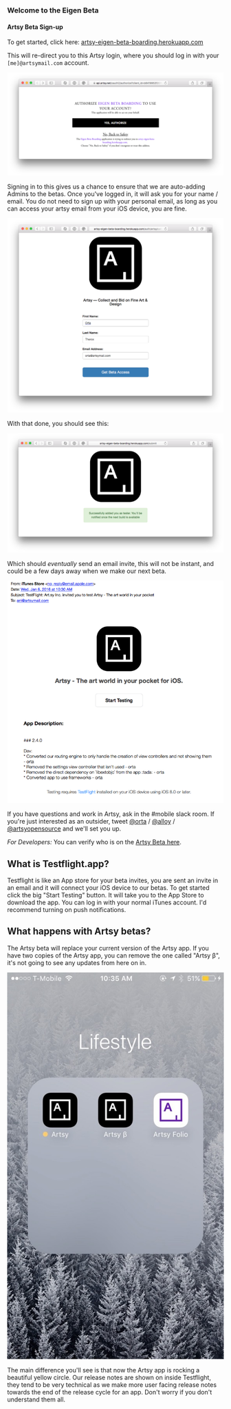 ### Welcome to the Eigen Beta

#### Artsy Beta Sign-up

To get started, click here: [artsy-eigen-beta-boarding.herokuapp.com](http://artsy-eigen-beta-boarding.herokuapp.com)

This will re-direct you to this Artsy login, where you should log in with your `[me]@artsymail.com` account.

<p align="center">
  <img src="screenshots/artsy-oauth.png" />
</p>

Signing in to this gives us a chance to ensure that we are auto-adding Admins to the betas. Once you've logged in, it will ask you for your name / email. You do not need to sign up with your personal email, as long as you can access your artsy email from your iOS device, you are fine.

<p align="center">
  <img src="screenshots/sign-up-testflight.png" />
</p>

With that done, you should see this:

<p align="center">
  <img src="screenshots/success.png" />
</p>

Which should _eventually_ send an email invite, this will not be instant, and could be a few days away when we make our next beta.

<p align="center">
  <img src="screenshots/testflight-email.png" />
</p>

If you have questions and work in Artsy, ask in the #mobile slack room. If you're just interested as an outsider, tweet [@orta](https://twitter.com/orta/) / [@alloy](https://twitter.com/orta/) / [@artsyopensource](https://twitter.com/orta/) and we'll set you up.

_For Developers:_ You can verify who is on the [Artsy Beta here](https://itunesconnect.apple.com/WebObjects/iTunesConnect.woa/ra/ng/app/703796080/testflight/information).

## What is Testflight.app?

Testflight is like an App store for your beta invites, you are sent an invite in an email and it will connect your iOS device to our betas. To get started click the big "Start Testing" button. It will take you to the App Store to download the app. You can log in with your normal iTunes account.  I'd recommend turning on push notifications.

## What happens with Artsy betas?

The Artsy beta will replace your current version of the Artsy app. If you have two copies of the Artsy app, you can remove the one called "Artsy β", it's not going to see any updates from here on in.

<p align="center">
  <img src="screenshots/artsy-icon.jpg"/>
</p>

The main difference you'll see is that now the Artsy app is rocking a beautiful yellow circle. Our release notes are shown on inside Testflight, they tend to be very technical as we make more user facing release notes towards the end of the release cycle for an app. Don't worry if you don't understand them all.



